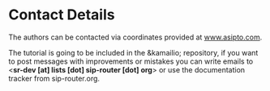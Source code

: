 # Contact Details #

The authors can be contacted via coordinates provided at
<ulink url="http://www.asipto.com">www.asipto.com</ulink>.

The tutorial is going to be included in the &kamailio; repository, if
you want to post messages with improvements or mistakes you can write emails 
to &lt;**sr-dev [at] lists [dot] sip-router [dot] org**&gt;
or use the documentation tracker from
<ulink url="http://sip-router.org/tracker">sip-router.org</ulink>.
